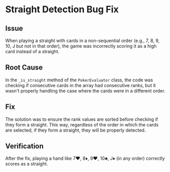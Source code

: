 # Straight Detection Bug Fix

## Issue
When playing a straight with cards in a non-sequential order (e.g., 7, 8, 9, 10, J but not in that order), 
the game was incorrectly scoring it as a high card instead of a straight.

## Root Cause
In the `_is_straight` method of the `PokerEvaluator` class, the code was checking if consecutive cards in the 
array had consecutive ranks, but it wasn't properly handling the case where the cards were in a different order.

## Fix
The solution was to ensure the rank values are sorted before checking if they form a straight. This way, 
regardless of the order in which the cards are selected, if they form a straight, they will be properly detected.

## Verification
After the fix, playing a hand like 7♥, 8♦, 9♥, 10♣, J♦ (in any order) correctly scores as a straight.
